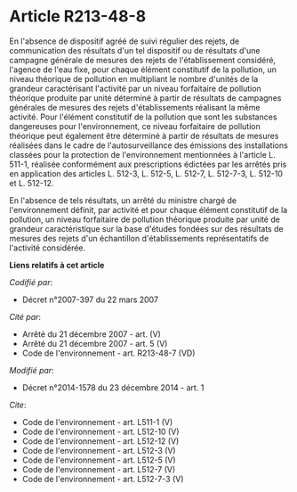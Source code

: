 # Article R213-48-8

En l'absence de dispositif agréé de suivi régulier des rejets, de communication des résultats d'un tel dispositif ou de
résultats d'une campagne générale de mesures des rejets de l'établissement considéré, l'agence de l'eau fixe, pour chaque
élément constitutif de la pollution, un niveau théorique de pollution en multipliant le nombre d'unités de la grandeur
caractérisant l'activité par un niveau forfaitaire de pollution théorique produite par unité déterminé à partir de résultats
de campagnes générales de mesures des rejets d'établissements réalisant la même activité. Pour l'élément constitutif de la
pollution que sont les substances dangereuses pour l'environnement, ce niveau forfaitaire de pollution théorique peut
également être déterminé à partir de résultats de mesures réalisées dans le cadre de l'autosurveillance des émissions des
installations classées pour la protection de l'environnement mentionnées à l'article L. 511-1, réalisée conformément aux
prescriptions édictées par les arrêtés pris en application des articles L. 512-3, 
L. 512-5, L. 512-7, L. 512-7-3, 
L. 512-10 et L. 512-12. 

En l'absence de tels résultats, un arrêté du ministre chargé de l'environnement définit, par activité et pour chaque élément
constitutif de la pollution, un niveau forfaitaire de pollution théorique produite par unité de grandeur caractéristique sur
la base d'études fondées sur des résultats de mesures des rejets d'un échantillon d'établissements représentatifs de
l'activité considérée.

**Liens relatifs à cet article**

_Codifié par_:

  - Décret n°2007-397 du 22 mars 2007

_Cité par_:

  - Arrêté du 21 décembre 2007 - art. (V)
  - Arrêté du 21 décembre 2007 - art. 5 (V)
  - Code de l'environnement - art. R213-48-7 (VD)

_Modifié par_:

  - Décret n°2014-1578 du 23 décembre 2014 - art. 1

_Cite_:

  - Code de l'environnement - art. L511-1 (V)
  - Code de l'environnement - art. L512-10 (V)
  - Code de l'environnement - art. L512-12 (V)
  - Code de l'environnement - art. L512-3 (V)
  - Code de l'environnement - art. L512-5 (V)
  - Code de l'environnement - art. L512-7 (V)
  - Code de l'environnement - art. L512-7-3 (V)
